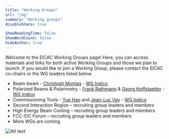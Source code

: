 ```yaml
---
title: "Working Groups"
url: "/wg"
summary: "Working groups"
disableShare: true

ShowReadingTime: false
ShowWordCount: false
hideAuthor: true
---
```


Welcome to the EICAC Working Groups page! Here, you can access materials and links for both active Working Groups and those we plan to launch. If you would like to join a Working Group, please contact the EICAC co-chairs or the WG leaders listed below.
- Beam-beam - [Christoph Montag](mailto:montagc@bnl.gov) - [WG Indico](https://indico.global/category/1222/)
- Polarized Beams & Polarimetry - [Frank Rathmann](mailto:frathmann@bnl.gov) & [Georg Hoffstaetter](mailto:georg.hoffstaetter@cornell.edu) - [WG Indico](https://indico.global/category/1222/)
- Commissioning Tools - [Yue Hao](mailto:haoyue@msu.edu) and [Jean-Luc Vay](mailto:jlvay@lbl.gov) - [WG Indico](https://indico.global/category/1222/)
- Second Interaction Region – recruiting group leaders and members
- High Energy Beam Cooling – recruiting group leaders and members
- FCC-EIC Forum – recruiting group leaders and members
- More WGs are coming

![Alt text](images/diagram1.jpg)
